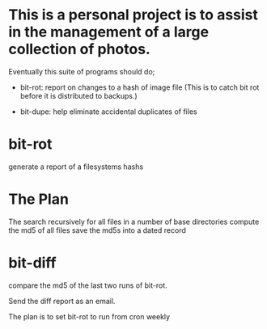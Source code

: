 

# This is a personal project is to assist in the management of a large collection of photos.

Eventually this suite of programs should do;

- bit-rot: report on changes to a hash of image file (This is to catch bit rot before it is distributed to backups.)
 
- bit-dupe: help eliminate accidental duplicates of files
 

# bit-rot

generate a report of a filesystems hashs

# The Plan

The search recursively for all files in a number of base directories
compute the md5 of all files
save the md5s into a dated record

# bit-diff

compare the md5 of the last two runs of bit-rot.

Send the diff report as an email.

The plan is to set bit-rot to run from cron weekly



